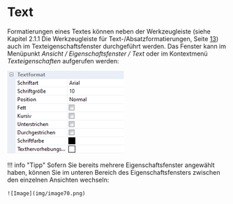 # Text

Formatierungen eines Textes können neben der Werkzeugleiste (siehe Kapitel 2.1.1 Die Werkzeugleiste für Text-/Absatzformatierungen, Seite [13](#die-werkzeugleiste-für-text-absatzformatierungen)) auch im Texteigenschaftsfenster durchgeführt werden. Das Fenster kann im Menüpunkt *Ansicht / Eigenschaftsfenster / Text* oder im Kontextmenü *Texteigenschaften* aufgerufen werden:

![Image](img/image69.png)

!!! info "Tipp"
    Sofern Sie bereits mehrere Eigenschaftsfenster angewählt haben, können Sie im unteren Bereich des Eigenschaftsfensters zwischen den einzelnen Ansichten wechseln:
    
    ![Image](img/image70.png)
